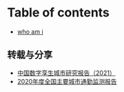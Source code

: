 # Table of contents

* [who am i](README.md)

## 转载与分享

* [中国数字孪生城市研究报告（2021）](zhuan-zai-yu-fen-xiang/zhong-guo-shu-zi-luan-sheng-cheng-shi-yan-jiu-bao-gao-2021.md)
* [2020年度全国主要城市通勤监测报告](zhuan-zai-yu-fen-xiang/2020-nian-du-quan-guo-zhu-yao-cheng-shi-tong-qin-jian-ce-bao-gao.md)
